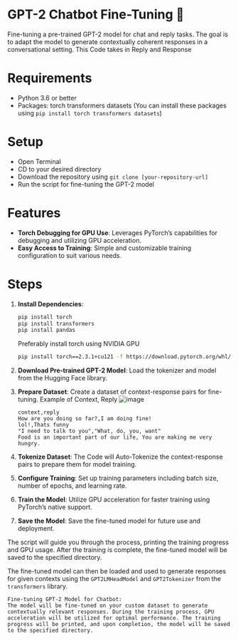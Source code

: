 # GPT-2 Chatbot Fine-Tuning 🤖
Fine-tuning a pre-trained GPT-2 model for chat and reply tasks. The goal is to adapt the model to generate contextually coherent responses in a conversational setting. This Code takes in Reply and Response

# Requirements
- Python 3.6 or better
- Packages: torch transformers datasets (You can install these packages using `pip install torch transformers datasets`)

# Setup
- Open Terminal
- CD to your desired directory
- Download the repository using `git clone [your-repository-url]`
- Run the script for fine-tuning the GPT-2 model

# Features
- **Torch Debugging for GPU Use**: Leverages PyTorch’s capabilities for debugging and utilizing GPU acceleration.
- **Easy Access to Training**: Simple and customizable training configuration to suit various needs.

# Steps
1. **Install Dependencies**:
   ```bash
   pip install torch 
   pip install transformers
   pip install pandas
   ```
   Preferably install torch using NVIDIA GPU
   ```bash
   pip install torch==2.3.1+cu121 -f https://download.pytorch.org/whl/torch_stable.html```

3. **Download Pre-trained GPT-2 Model**:
   Load the tokenizer and model from the Hugging Face library.

4. **Prepare Dataset**:
   Create a dataset of context-response pairs for fine-tuning.
   Example of Context, Reply
   ![image](https://github.com/realdarter/Goose-AI/assets/100169417/7b65736c-4efd-430e-b408-b584d38a78cd)

   ```
   context,reply
   How are you doing so far?,I am doing fine!
   lol!,Thats funny
   "I need to talk to you","What, do, you, want"
   Food is an important part of our life, You are making me very hungry.
   ```

5. **Tokenize Dataset**:
   The Code will Auto-Tokenize the context-response pairs to prepare them for model training.

6. **Configure Training**:
   Set up training parameters including batch size, number of epochs, and learning rate.

7. **Train the Model**:
   Utilize GPU acceleration for faster training using PyTorch’s native support.

8. **Save the Model**:
   Save the fine-tuned model for future use and deployment.

The script will guide you through the process, printing the training progress and GPU usage. After the training is complete, the fine-tuned model will be saved to the specified directory.

The fine-tuned model can then be loaded and used to generate responses for given contexts using the `GPT2LMHeadModel` and `GPT2Tokenizer` from the `transformers` library. 

```plaintext
Fine-tuning GPT-2 Model for Chatbot:
The model will be fine-tuned on your custom dataset to generate contextually relevant responses. During the training process, GPU acceleration will be utilized for optimal performance. The training progress will be printed, and upon completion, the model will be saved to the specified directory.
```
